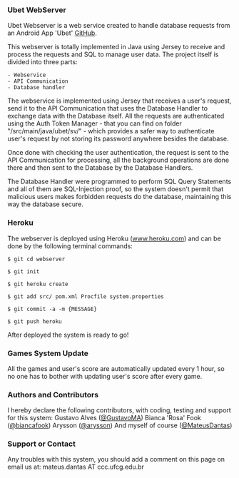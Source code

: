 <h3>
<a name="ubet-webserver" class="anchor" href="#ubet-webserver"><span class="octicon octicon-link"></span></a>Ubet WebServer</h3>

<p>Ubet Webserver is a web service created to handle database requests from an Android App 'Ubet' <a href="http://github.com/MateusDantas/projetolp2-app">GitHub</a>. </p>

<p>This webserver is totally implemented in Java using Jersey to receive and process the requests and SQL to manage user data. The project itself is divided into three parts:</p>

<pre><code>- Webservice
- API Communication
- Database handler
</code></pre>

<p>The webservice is implemented using Jersey that receives a user's request, send it to the API Communication that uses the Database Handler to exchange data with the Database itself. All the requests are authenticated using the Auth Token Manager - that you can find on folder "/src/main/java/ubet/sv/" - which provides a safer way to authenticate user's request by not storing its password anywhere besides the database.</p>

<p>Once done with checking the user authentication, the request is sent to the API Communication for processing, all the background operations are done there and then sent to the Database by the Database Handlers.</p>

<p>The Database Handler were programmed to perform SQL Query Statements and all of them are SQL-Injection proof, so the system doesn't permit that malicious users makes forbidden requests do the database, maintaining this way the database secure.</p>

<h3>
<a name="heroku" class="anchor" href="#heroku"><span class="octicon octicon-link"></span></a>Heroku</h3>

<p>The webserver is deployed using Heroku (<a href="http://www.heroku.com">www.heroku.com</a>) and can be done by the following terminal commands:</p>

<p><code>$ git cd webserver</code></p>

<p><code>$ git init</code></p>

<p><code>$ git heroku create</code></p>

<p><code>$ git add src/ pom.xml Procfile system.properties</code></p>

<p><code>$ git commit -a -m {MESSAGE}</code></p>

<p><code>$ git push heroku</code></p>

<p>After deployed the system is ready to go!</p>

<h3>
<a name="games-system-update" class="anchor" href="#games-system-update"><span class="octicon octicon-link"></span></a>Games System Update</h3>

<p>All the games and user's score are automatically updated every 1 hour, so no one has to bother with updating user's score after every game.</p>

<h3>
<a name="authors-and-contributors" class="anchor" href="#authors-and-contributors"><span class="octicon octicon-link"></span></a>Authors and Contributors</h3>

<p>I hereby declare the following contributors, with coding, testing and support for this system:
Gustavo Alves (<a href="https://github.com/GustavoMA" class="user-mention">@GustavoMA</a>)
Bianca 'Rosa' Fook (<a href="https://github.com/biancafook" class="user-mention">@biancafook</a>)
Arysson (<a href="https://github.com/arysson" class="user-mention">@arysson</a>)
And myself of course (<a href="https://github.com/MateusDantas" class="user-mention">@MateusDantas</a>)</p>

<h3>
<a name="support-or-contact" class="anchor" href="#support-or-contact"><span class="octicon octicon-link"></span></a>Support or Contact</h3>

<p>Any troubles with this system, you should add a comment on this page on email us at: mateus.dantas AT ccc.ufcg.edu.br</p>
    
  </body>
</html>

